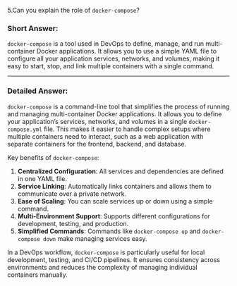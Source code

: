 5.Can you explain the role of `docker-compose`?

### **Short Answer:**
`docker-compose` is a tool used in DevOps to define, manage, and run multi-container Docker applications. It allows you to use a simple YAML file to configure all your application services, networks, and volumes, making it easy to start, stop, and link multiple containers with a single command.

---

### **Detailed Answer:**
`docker-compose` is a command-line tool that simplifies the process of running and managing multi-container Docker applications. It allows you to define your application’s services, networks, and volumes in a single `docker-compose.yml` file. This makes it easier to handle complex setups where multiple containers need to interact, such as a web application with separate containers for the frontend, backend, and database.

Key benefits of `docker-compose`:
1. **Centralized Configuration**: All services and dependencies are defined in one YAML file.
2. **Service Linking**: Automatically links containers and allows them to communicate over a private network.
3. **Ease of Scaling**: You can scale services up or down using a simple command.
4. **Multi-Environment Support**: Supports different configurations for development, testing, and production.
5. **Simplified Commands**: Commands like `docker-compose up` and `docker-compose down` make managing services easy.

In a DevOps workflow, `docker-compose` is particularly useful for local development, testing, and CI/CD pipelines. It ensures consistency across environments and reduces the complexity of managing individual containers manually.